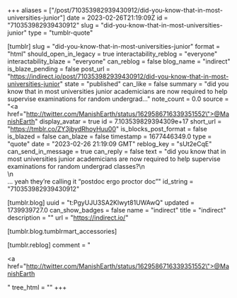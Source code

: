 +++
aliases = ["/post/710353982939430912/did-you-know-that-in-most-universities-junior"]
date = 2023-02-26T21:19:09Z
id = "710353982939430912"
slug = "did-you-know-that-in-most-universities-junior"
type = "tumblr-quote"

[tumblr]
slug = "did-you-know-that-in-most-universities-junior"
format = "html"
should_open_in_legacy = true
interactability_reblog = "everyone"
interactability_blaze = "everyone"
can_reblog = false
blog_name = "indirect"
is_blaze_pending = false
post_url = "https://indirect.io/post/710353982939430912/did-you-know-that-in-most-universities-junior"
state = "published"
can_like = false
summary = "did you know that in most universities junior academicians are now required to help supervise examinations for random undergrad..."
note_count = 0.0
source = "<a href=\"http://twitter.com/ManishEarth/status/1629586716339351552\">@ManishEarth</a>"
display_avatar = true
id = 7.103539829394309e+17
short_url = "https://tmblr.co/ZY3jbydRhoyHuu00"
is_blocks_post_format = false
is_blazed = false
can_blaze = false
timestamp = 1677446349.0
type = "quote"
date = "2023-02-26 21:19:09 GMT"
reblog_key = "sUt2eCqE"
can_send_in_message = true
can_reply = false
text = "did you know that in most universities junior academicians are now required to help supervise examinations for random undergrad classes?\n<br/>\n<br/>&hellip; yeah they&rsquo;re calling it &ldquo;postdoc ergo proctor doc&rdquo;"
id_string = "710353982939430912"

[tumblr.blog]
uuid = "t:PgyUJU3SA2Klwyt81UWAwQ"
updated = 1739939727.0
can_show_badges = false
name = "indirect"
title = "indirect"
description = ""
url = "https://indirect.io/"

[tumblr.blog.tumblrmart_accessories]

[tumblr.reblog]
comment = "<p><a href=\"http://twitter.com/ManishEarth/status/1629586716339351552\">@ManishEarth</a></p>"
tree_html = ""
+++
